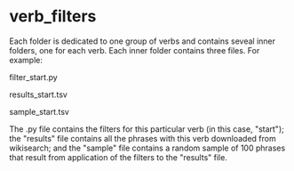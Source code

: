 # verb_filters
Each folder is dedicated to one group of verbs and contains seveal inner folders, one for each verb.
Each inner folder contains three files. For example:


  filter_start.py
  
  results_start.tsv
  
  sample_start.tsv

The .py file contains the filters for this particular verb (in this case, "start"); the "results" file contains all the phrases with this verb downloaded from wikisearch; and the 
"sample" file contains a random sample of 100 phrases that result from application of the filters to the "results" file.
